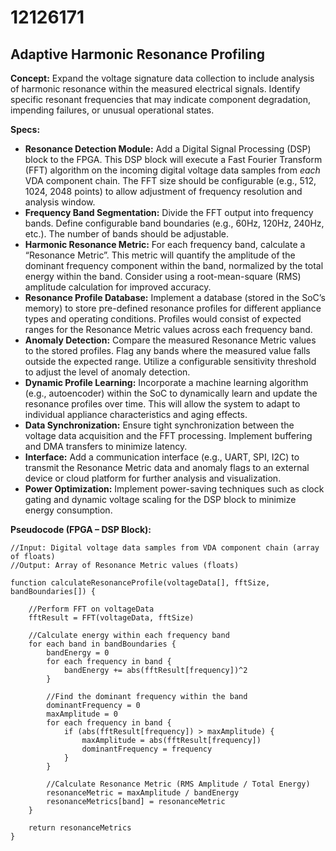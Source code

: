 # 12126171

## Adaptive Harmonic Resonance Profiling

**Concept:** Expand the voltage signature data collection to include analysis of harmonic resonance within the measured electrical signals. Identify specific resonant frequencies that may indicate component degradation, impending failures, or unusual operational states.

**Specs:**

*   **Resonance Detection Module:** Add a Digital Signal Processing (DSP) block to the FPGA. This DSP block will execute a Fast Fourier Transform (FFT) algorithm on the incoming digital voltage data samples from *each* VDA component chain.  The FFT size should be configurable (e.g., 512, 1024, 2048 points) to allow adjustment of frequency resolution and analysis window.
*   **Frequency Band Segmentation:** Divide the FFT output into frequency bands.  Define configurable band boundaries (e.g., 60Hz, 120Hz, 240Hz, etc.). The number of bands should be adjustable.
*   **Harmonic Resonance Metric:** For each frequency band, calculate a “Resonance Metric”.  This metric will quantify the amplitude of the dominant frequency component within the band, normalized by the total energy within the band.  Consider using a root-mean-square (RMS) amplitude calculation for improved accuracy.
*   **Resonance Profile Database:** Implement a database (stored in the SoC’s memory) to store pre-defined resonance profiles for different appliance types and operating conditions. Profiles would consist of expected ranges for the Resonance Metric values across each frequency band.
*   **Anomaly Detection:** Compare the measured Resonance Metric values to the stored profiles. Flag any bands where the measured value falls outside the expected range. Utilize a configurable sensitivity threshold to adjust the level of anomaly detection.
*   **Dynamic Profile Learning:** Incorporate a machine learning algorithm (e.g., autoencoder) within the SoC to dynamically learn and update the resonance profiles over time. This will allow the system to adapt to individual appliance characteristics and aging effects.
*   **Data Synchronization:**  Ensure tight synchronization between the voltage data acquisition and the FFT processing.  Implement buffering and DMA transfers to minimize latency.
*   **Interface:** Add a communication interface (e.g., UART, SPI, I2C) to transmit the Resonance Metric data and anomaly flags to an external device or cloud platform for further analysis and visualization.
*   **Power Optimization:**  Implement power-saving techniques such as clock gating and dynamic voltage scaling for the DSP block to minimize energy consumption.



**Pseudocode (FPGA – DSP Block):**

```
//Input: Digital voltage data samples from VDA component chain (array of floats)
//Output: Array of Resonance Metric values (floats)

function calculateResonanceProfile(voltageData[], fftSize, bandBoundaries[]) {

    //Perform FFT on voltageData
    fftResult = FFT(voltageData, fftSize)

    //Calculate energy within each frequency band
    for each band in bandBoundaries {
        bandEnergy = 0
        for each frequency in band {
            bandEnergy += abs(fftResult[frequency])^2
        }

        //Find the dominant frequency within the band
        dominantFrequency = 0
        maxAmplitude = 0
        for each frequency in band {
            if (abs(fftResult[frequency]) > maxAmplitude) {
                maxAmplitude = abs(fftResult[frequency])
                dominantFrequency = frequency
            }
        }

        //Calculate Resonance Metric (RMS Amplitude / Total Energy)
        resonanceMetric = maxAmplitude / bandEnergy
        resonanceMetrics[band] = resonanceMetric
    }

    return resonanceMetrics
}
```